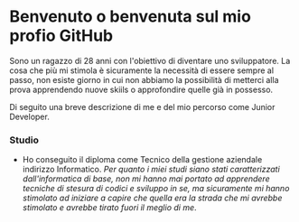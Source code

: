 # Benvenuto o benvenuta sul mio profio GitHub

Sono un ragazzo di 28 anni con l'obiettivo di diventare uno sviluppatore.
La cosa che più mi stimola è sicuramente la necessità di essere sempre al passo, non esiste giorno in cui non abbiamo la possibilità di metterci alla prova apprendendo nuove skiils o approfondire quelle già in possesso.

Di seguito una breve descrizione di me e del mio percorso come Junior Developer.


### Studio

- Ho conseguito il diploma come Tecnico della gestione aziendale indirizzo Informatico.
    *Per quanto i miei studi siano stati caratterizzati dall'informatica di base, non mi hanno mai portato ad apprendere tecniche di stesura di codici e sviluppo in se, ma sicuramente mi hanno stimolato ad iniziare a capire che quella era la strada che mi avrebbe stimolato e avrebbe tirato fuori il meglio di me*.
